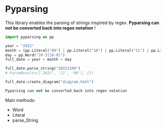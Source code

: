 # Pyparsing 

This library enables the parsing of strings inspired by regex. **Pyparsing can not be converted back into regex notation** !

```python
import pyparsing as pp

year = "2022"
month = (pp.Literal("09") | pp.Literal("10") | pp.Literal("11") | pp.Literal("12"))
day = pp.Word("[0-3][0-9]")
full_date = year + month + day

full_date.parse_string("20221109")
# ParseResults(['2022', '11', '09'], {})

full_date.create_diagram("diagram.html")

Pyparsing can not be converted back into regex notation
```

Main methods:
- Word
- Literal
- parse_String
